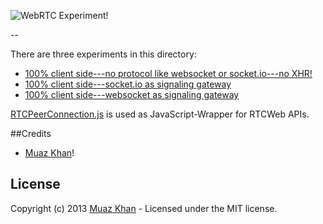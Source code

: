 ![WebRTC Experiment!](https://muazkh.appspot.com/images/WebRTC.png)

--

There are three experiments in this directory:

* [100% client side---no protocol like websocket or socket.io---no XHR!](https://webrtc-experiment.appspot.com/demos/client-side.html)
* [100% client side---socket.io as signaling gateway](https://webrtc-experiment.appspot.com/demos/client-side-socket-io.html)
* [100% client side---websocket as signaling gateway](https://webrtc-experiment.appspot.com/demos/client-side-websocket.html)

[RTCPeerConnection.js](https://bit.ly/RTCPeerConnection) is used as JavaScript-Wrapper for RTCWeb APIs.

##Credits

* [Muaz Khan](http://github.com/muaz-khan)!

## License
Copyright (c) 2013 [Muaz Khan](https://plus.google.com/100325991024054712503) - Licensed under the MIT license.